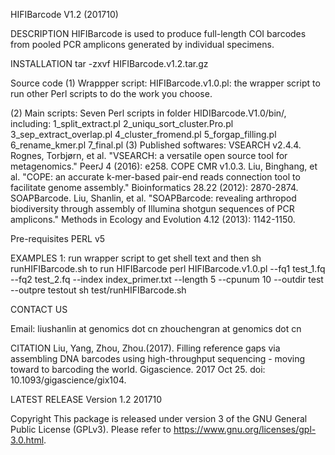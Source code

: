 HIFIBarcode V1.2 (201710)

DESCRIPTION
	HIFIBarcode is used to produce full-length COI barcodes from pooled PCR
amplicons generated by individual specimens.

INSTALLATION
	tar -zxvf HIFIBarcode.v1.2.tar.gz

Source code
(1) Wrappper script:
	HIFIBarcode.v1.0.pl: the wrapper script to run other Perl scripts to do the work you choose.
	
(2) Main scripts:
	Seven Perl scripts in folder HIDIBarcode.V1.0/bin/, including:
	1_split_extract.pl
	2_uniqu_sort_cluster.Pro.pl
	3_sep_extract_overlap.pl
	4_cluster_fromend.pl
	5_forgap_filling.pl
	6_rename_kmer.pl
	7_final.pl
(3) Published softwares:
	VSEARCH v2.4.4. Rognes, Torbjørn, et al. "VSEARCH: a versatile open source tool for metagenomics." PeerJ 4 (2016): e258.
	COPE CMR v1.0.3. Liu, Binghang, et al. "COPE: an accurate k-mer-based pair-end reads connection tool to facilitate genome assembly." Bioinformatics 28.22 (2012): 2870-2874.
	SOAPBarcode. Liu, Shanlin, et al. "SOAPBarcode: revealing arthropod biodiversity through assembly of Illumina shotgun sequences of PCR amplicons." Methods in Ecology and Evolution 4.12 (2013): 1142-1150.

Pre-requisites
	PERL v5

EXAMPLES
1: run wrapper script to get shell text and then sh runHIFIBarcode.sh to run HIFIBarcode
	perl HIFIBarcode.v1.0.pl  --fq1 test_1.fq --fq2 test_2.fq --index index_primer.txt  --length 5 --cpunum 10 --outdir test  --outpre testout
	sh test/runHIFIBarcode.sh

CONTACT US

Email:
liushanlin at genomics dot cn
zhouchengran at genomics dot cn

CITATION
Liu, Yang, Zhou, Zhou.(2017). Filling reference gaps via assembling DNA barcodes using high-throughput sequencing - moving toward to barcoding the world. Gigascience. 2017 Oct 25. doi: 10.1093/gigascience/gix104.

LATEST RELEASE
Version 1.2 201710

Copyright
This package is released under version 3 of the GNU General Public License (GPLv3). Please refer to https://www.gnu.org/licenses/gpl-3.0.html.
